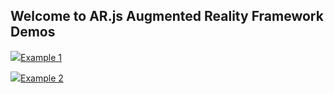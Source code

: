 ## Welcome to AR.js Augmented Reality Framework Demos

<a href="https://comancheace.github.io/AR.js-Demos/arjs_demo/index.html" target="_blank"><img src="https://comancheace.github.io/AR.js-Demos/arjs_demo/assets/hiro.png">Example 1</a>

<a href="https://comancheace.github.io/AR.js-Demos/arjs_demo_2/index.html" target="_blank"><img src="https://comancheace.github.io/AR.js-Demos/arjs_demo_2/assets/circles.png">Example 2</a>